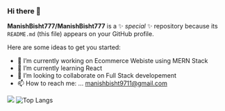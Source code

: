 ### Hi there 👋


**ManishBisht777/ManishBisht777** is a ✨ _special_ ✨ repository because its `README.md` (this file) appears on your GitHub profile.

Here are some ideas to get you started:

- 🔭 I’m currently working on Ecommerce Webiste using MERN Stack
- 🌱 I’m currently learning React
- 👯 I’m looking to collaborate on Full Stack developement
- 📫 How to reach me: ... manishbisht9711@gmail.com

![](https://visitor-badge.laobi.icu/badge?page_id=CManishBisht777.ManishBisht777)
![Top Langs](https://github-readme-stats.vercel.app/api/top-langs/?username=ManishBisht777&theme=tokyonight)
